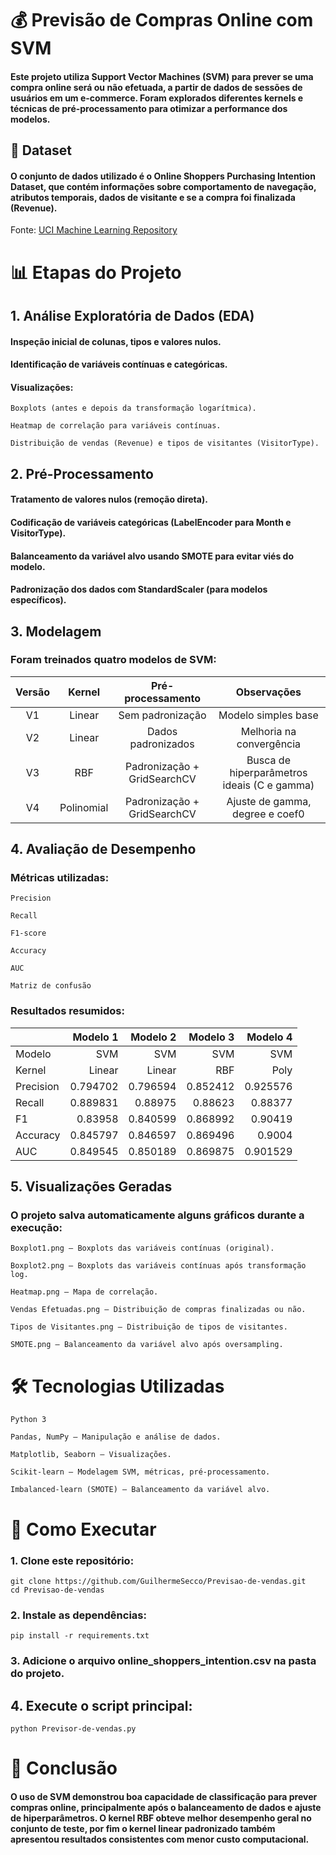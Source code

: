 # 💰 Previsão de Compras Online com SVM

#### Este projeto utiliza Support Vector Machines (SVM) para prever se uma compra online será ou não efetuada, a partir de dados de sessões de usuários em um e-commerce. Foram explorados diferentes kernels e técnicas de pré-processamento para otimizar a performance dos modelos.

## 📂 Dataset

#### O conjunto de dados utilizado é o Online Shoppers Purchasing Intention Dataset, que contém informações sobre comportamento de navegação, atributos temporais, dados de visitante e se a compra foi finalizada (Revenue).

Fonte: [UCI Machine Learning Repository](https://archive.ics.uci.edu/ml/datasets/online+shoppers+purchasing+intention+dataset)

# 📊 Etapas do Projeto
## 1. Análise Exploratória de Dados (EDA)

#### Inspeção inicial de colunas, tipos e valores nulos.

#### Identificação de variáveis contínuas e categóricas.

#### Visualizações:

    Boxplots (antes e depois da transformação logarítmica).

    Heatmap de correlação para variáveis contínuas.
  
    Distribuição de vendas (Revenue) e tipos de visitantes (VisitorType).

## 2. Pré-Processamento

#### Tratamento de valores nulos (remoção direta).

#### Codificação de variáveis categóricas (LabelEncoder para Month e VisitorType).

#### Balanceamento da variável alvo usando SMOTE para evitar viés do modelo.

#### Padronização dos dados com StandardScaler (para modelos específicos).

## 3. Modelagem

### Foram treinados quatro modelos de SVM:

  |Versão|Kernel|Pré-processamento|Observações|
  |:---:|:---:|:---:|:---:|
  |V1|Linear|Sem padronização|Modelo simples base|
  |V2|Linear|Dados padronizados|Melhoria na convergência
  |V3|RBF|Padronização + GridSearchCV|Busca de hiperparâmetros ideais (C e gamma)|
  |V4|Polinomial|Padronização + GridSearchCV|Ajuste de gamma, degree e coef0|

## 4. Avaliação de Desempenho

### Métricas utilizadas:

    Precision

    Recall

    F1-score

    Accuracy

    AUC

    Matriz de confusão

### Resultados resumidos:

  ||Modelo 1|Modelo 2|Modelo 3|Modelo 4|
  |:---|---:|---:|---:|---:|
  |Modelo|            SVM|         SVM|         SVM|         SVM|
  |Kernel|         Linear|      Linear|         RBF|        Poly|
  |Precision|    0.794702|    0.796594|    0.852412|    0.925576|
  |Recall|       0.889831|     0.88975|     0.88623|     0.88377|
  |F1|            0.83958|    0.840599|    0.868992|     0.90419|
  |Accuracy|     0.845797|    0.846597|    0.869496|      0.9004|
  |AUC|          0.849545|    0.850189|    0.869875|    0.901529|

## 5. Visualizações Geradas

### O projeto salva automaticamente alguns gráficos durante a execução:

    Boxplot1.png – Boxplots das variáveis contínuas (original).

    Boxplot2.png – Boxplots das variáveis contínuas após transformação log.

    Heatmap.png – Mapa de correlação.

    Vendas Efetuadas.png – Distribuição de compras finalizadas ou não.

    Tipos de Visitantes.png – Distribuição de tipos de visitantes.

    SMOTE.png – Balanceamento da variável alvo após oversampling.

# 🛠 Tecnologias Utilizadas

    Python 3

    Pandas, NumPy – Manipulação e análise de dados.

    Matplotlib, Seaborn – Visualizações.

    Scikit-learn – Modelagem SVM, métricas, pré-processamento.

    Imbalanced-learn (SMOTE) – Balanceamento da variável alvo.

# 🚀 Como Executar

### 1. Clone este repositório:
    git clone https://github.com/GuilhermeSecco/Previsao-de-vendas.git
    cd Previsao-de-vendas

### 2. Instale as dependências:
    pip install -r requirements.txt

### 3. Adicione o arquivo online_shoppers_intention.csv na pasta do projeto.

## 4. Execute o script principal:
    python Previsor-de-vendas.py

# 📌 Conclusão

#### O uso de SVM demonstrou boa capacidade de classificação para prever compras online, principalmente após o balanceamento de dados e ajuste de hiperparâmetros. O kernel RBF obteve melhor desempenho geral no conjunto de teste, por fim o kernel linear padronizado também apresentou resultados consistentes com menor custo computacional.
